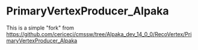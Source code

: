 # PrimaryVertexProducer_Alpaka

This is a simple "fork" from https://github.com/cericeci/cmssw/tree/Alpaka_dev_14_0_0/RecoVertex/PrimaryVertexProducer_Alpaka 
